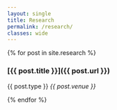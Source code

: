 ```yaml
---
layout: single
title: Research
permalink: /research/
classes: wide
---
```


{% for post in site.research %}
### [{{ post.title }}]({{ post.url }})
<p>
  {{ post.type }} <i>{{ post.venue }}</i><br>
<!--  {{ post.date | date: "%Y" }} - {{ post.location }} -->
</p>
{% endfor %}
